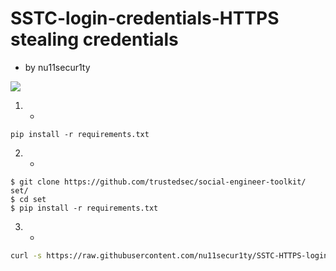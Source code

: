 # SSTC-login-credentials-HTTPS stealing credentials
- by nu11secur1ty

![](https://github.com/nu11secur1ty/SSTC-HTTPS-login-credentials/blob/master/logo/http.png)

1. - 
`pip install -r requirements.txt`

2. -
```
$ git clone https://github.com/trustedsec/social-engineer-toolkit/ set/
$ cd set
$ pip install -r requirements.txt
```
3. -
```bash
curl -s https://raw.githubusercontent.com/nu11secur1ty/SSTC-HTTPS-login-credentials/master/hosts/modules/pyexploitcreate/pyexploitcreateIP_host_fake.py | python >> /etc/hosts
```
